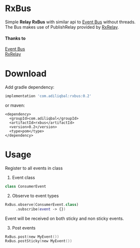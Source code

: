 # RxBus
Simple **Relay RxBus** with similar api to [Event Bus](https://github.com/greenrobot/EventBus) without threads. <br>
The Bus makes use of PublishRelay provided by [RxRelay](https://github.com/JakeWharton/RxRelay).

#### Thanks to
[Event Bus](https://github.com/greenrobot/EventBus)<br>
[RxRelay](https://github.com/JakeWharton/RxRelay)



# Download
Add gradle dependency:
```gradle
implementation 'com.adiliqbal:rxbus:0.2'
```
or maven:
```maven
<dependency>
  <groupId>com.adiliqbal</groupId>
  <artifactId>rxbus</artifactId>
  <version>0.2</version>
  <type>pom</type>
</dependency>  
```

# Usage

Register to all events in class

1. Event class
```kotlin
class ConsumerEvent
```
2. Observe to event types
```kotlin
RxBus.observe(ConsumerEvent.class)
     .subscribe(event -> {})
```
Event will be received on both sticky and non sticky events. 

3. Post events
```kotlin
RxBus.post(new MyEvent())
RxBus.postSticky(new MyEvent())
```
